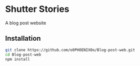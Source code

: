 # Shutter Stories
A blog post website

## Installation
```bash
git clone https://github.com/o0PHOENIX0o/Blog-post-web.git
cd Blog-post-web
npm install
```
